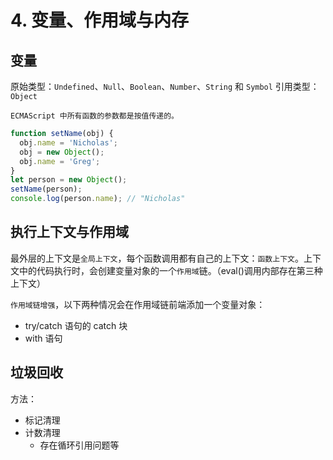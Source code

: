 # 4. 变量、作用域与内存

## 变量

原始类型：`Undefined`、`Null`、`Boolean`、`Number`、`String` 和 `Symbol`
引用类型：`Object`

`ECMAScript 中所有函数的参数都是按值传递的。`

```js
function setName(obj) {
  obj.name = 'Nicholas';
  obj = new Object();
  obj.name = 'Greg';
}
let person = new Object();
setName(person);
console.log(person.name); // "Nicholas"
```

## 执行上下文与作用域

最外层的上下文是`全局上下文`，每个函数调用都有自己的上下文：`函数上下文`。上下文中的代码执行时，会创建变量对象的一个`作用域`链。（eval()调用内部存在第三种上下文）

`作用域链增强`，以下两种情况会在作用域链前端添加一个变量对象：

- try/catch 语句的 catch 块
- with 语句

## 垃圾回收

方法：

- 标记清理
- 计数清理
  - 存在循环引用问题等
